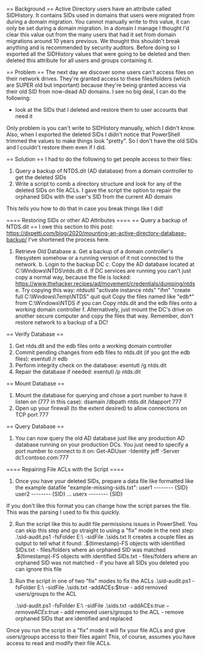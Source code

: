 == Background ==
Active Directory users have an attribute called SIDHistory. It contains SIDs
used in domains that users were migrated from during a domain migration. You
cannot manually write to this value, it can only be set during a domain
migration. In a domain I manage I thought I'd clear this value out from the
many users that had it set from domain migrations around 10 years previous. We
thought this shouldn't break anything and is recommended by security auditors.
Before doing so I exported all the SIDHistory values that were going to be
deleted and then deleted this attribute for all users and groups containing it.

== Problem ==
The next day we discover some users can't access files on their network drives.
They're granted access to these files/folders (which are SUPER old but important)
because they're being granted access via their old SID from now-dead AD domains.
I see no big deal, I can do the following:
- look at the SIDs that I deleted and restore them to user accounts that need it

Only problem is you can't write to SIDHistory manually, which I didn't know.
Also, when I exported the deleted SIDs I didn't notice that PowerShell trimmed
the values to make things look "pretty". So I don't have the old SIDs and I
couldn't restore them even if I did.

== Solution ==
I had to do the following to get people access to their files:

1. Query a backup of NTDS.dit (AD database) from a domain controller to get the
    deleted SIDs
2. Write a script to comb a directory structure and look for any of the deleted
    SIDs on file ACLs. I gave the script the option to repair the orphaned SIDs
    with the user's SID from the current AD domain

This tells you how to do that in case you break things like I did!

==== Restoring SIDs or other AD Attributes ====
== Query a backup of NTDS.dit ==
I owe this section to this post: https://dxpetti.com/blog/2020/mounting-an-active-directory-database-backup/
I've shortened the process here.

1. Retrieve Old Database
    a. Get a backup of a domain controller's filesystem somehow or a running version
        of it not connected to the network.
    b. Login to the backup DC
    c. Copy the AD database located at C:\Windows\NTDS\ntds.dit
    d. If DC services are running you can't just copy a normal way, because the file is
        locked: https://www.thehacker.recipes/ad/movement/credentials/dumping/ntds
    e. Try copying this way:
        ntdsutil "activate instance ntds" "ifm" "create full C:\Windows\Temp\NTDS" quit quit
        Copy the files named like "edb*" from C:\Windows\NTDS if you can
        Copy ntds.dit and the edb files onto a working domain controller
    f. Alternatively, just mount the DC's drive on another secure computer and copy the
        files that way.
Remember, don't restore network to a backup of a DC!


== Verify Database ==
1. Get ntds.dit and the edb files onto a working domain controller
2. Commit pending changes from edb files to ntds.dit (if you got the edb files):
    esentutl /r edb
3. Perform integrity check on the database:
    esentutl /g ntds.dit
4. Repair the database if needed:
    esentutl /p ntds.dit

== Mount Database ==
1. Mount the database for querying and chose a port number to have it listen on (777 in this case):
    dsamain /dbpath ntds.dit /ldapport 777
2. Open up your firewall (to the extent desired) to allow connections on TCP port 777

== Query Database ==
1. You can now query the old AD database just like any production AD database
    running on your production DCs. You just need to specify a port number to connect to it on:
    Get-ADUser -Identity jeff -Server dc1.contoso.com:777


==== Repairing File ACLs with the Script ====
1. Once you have your deleted SIDs, prepare a data file like formatted like 
    the example datafile "example-missing-sids.txt":
    user1 -------- {SID}
    user2 -------- {SID}
    ...
    userx -------- {SID}

If you don't like this format you can change how the script parses the file.
This was the parsing I used to fix this quickly.

2. Run the script like this to audit file permissions issues in PowerShell.
    You can skip this step and go straight to using a "fix" mode in the next step:
    .\sid-audit.ps1 -fsFolder E:\ -sidFile .\sids.txt
    It creates a couple files as output to tell what it found:
    .\$(timestamp)-FS objects with identified SIDs.txt
        - files/folders where an orphaned SID was matched
    .\$(timestamp)-FS objects with identified SIDs.txt
        - files/folders where an orphaned SID was not matched
        - if you have all SIDs you deleted you can ignore this file

3. Run the script in one of two "fix" modes to fix the ACLs
    .\sid-audit.ps1 -fsFolder E:\ -sidFile .\sids.txt -addACEs:$true
        - add removed users/groups to the ACL

    .\sid-audit.ps1 -fsFolder E:\ -sidFile .\sids.txt -addACEs:$true -removeACEs:$true
        - add removed users/groups to the ACL
        - remove orphaned SIDs that are identified and replaced

Once you run the script in a "fix" mode it will fix your file ACLs and give users/groups
access to their files again! This, of course, assumes you have access to read and modify
their file ACLs.
